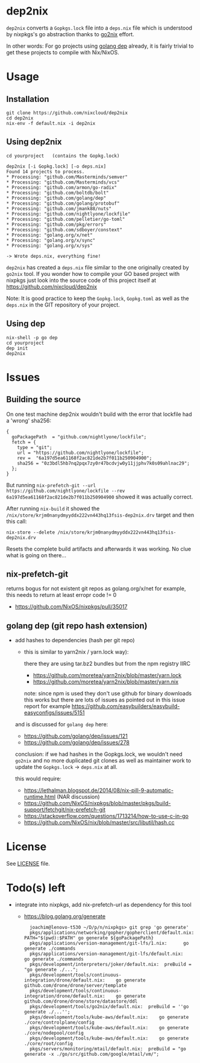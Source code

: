 # dep2nix

`dep2nix` converts a `Gopkgs.lock` file into a `deps.nix` file which is understood by nixpkgs's go abstraction thanks to [go2nix](https://github.com/kamilchm/go2nix) effort.

In other words: For go projects using [golang dep](https://github.com/golang/dep) already, it is fairly trivial to get these projects to compile with Nix/NixOS.

# Usage

## Installation

    git clone https://github.com/nixcloud/dep2nix
    cd dep2nix
    nix-env -f default.nix -i dep2nix

## Using dep2nix

    cd yourproject   (contains the Gopkg.lock)
    
    dep2nix [-i Gopkg.lock] [-o deps.nix]
    Found 14 projects to process.
    * Processing: "github.com/Masterminds/semver"
    * Processing: "github.com/Masterminds/vcs"
    * Processing: "github.com/armon/go-radix"
    * Processing: "github.com/boltdb/bolt"
    * Processing: "github.com/golang/dep"
    * Processing: "github.com/golang/protobuf"
    * Processing: "github.com/jmank88/nuts"
    * Processing: "github.com/nightlyone/lockfile"
    * Processing: "github.com/pelletier/go-toml"
    * Processing: "github.com/pkg/errors"
    * Processing: "github.com/sdboyer/constext"
    * Processing: "golang.org/x/net"
    * Processing: "golang.org/x/sync"
    * Processing: "golang.org/x/sys"

    -> Wrote deps.nix, everything fine!

    
`dep2nix` has created a `deps.nix` file similar to the one originally created by `go2nix` tool. If you wonder how to compile your GO based project with nixpkgs just look into the source code of this project itself at https://github.com/nixcloud/dep2nix

Note: It is good practice to keep the `Gopkg.lock`, `Gopkg.toml` as well as the `deps.nix` in the GIT repository of your project. 
    
## Using dep

    nix-shell -p go dep
    cd yourproject
    dep init
    dep2nix
    
# Issues

## Building the source

On one test machine dep2nix wouldn't build with the error that lockfile had a 'wrong' sha256:

    {
      goPackagePath  = "github.com/nightlyone/lockfile";
      fetch = {
        type = "git";
        url = "https://github.com/nightlyone/lockfile";
        rev =  "6a197d5ea61168f2ac821de2b7f011b250904900";
        sha256 = "0z3bdl5hb7nq2pqx7zy0r47bcdvjw0y11jjphv7k0s09ahlnac29";
      };
    }

But running `nix-prefetch-git --url https://github.com/nightlyone/lockfile --rev 6a197d5ea61168f2ac821de2b7f011b250904900` showed it was actually correct.

After running `nix-build` it showed the `/nix/store/krjm0nanydmyyddx222vn443hq13fsis-dep2nix.drv` target and then this call:

    nix-store --delete /nix/store/krjm0nanydmyyddx222vn443hq13fsis-dep2nix.drv
    
Resets the complete build artifacts and afterwards it was working. No clue what is going on there...

## nix-prefetch-git 

returns bogus for not existent git repos as golang.org/x/net for example, this needs to return at least erropr code != 0

 * https://github.com/NixOS/nixpkgs/pull/35017

## golang dep (git repo hash extension)

 * add hashes to dependencies (hash per git repo)

    * this is similar to yarn2nix / yarn.lock way):
    
      there they are using tar.bz2 bundles but from the npm registry IIRC
    
      * https://github.com/moretea/yarn2nix/blob/master/yarn.lock
      * https://github.com/moretea/yarn2nix/blob/master/yarn.nix
      
      note: since npm is used they don't use github for binary downloads
            this works but there are lots of issues as pointed out in this issue report for example https://github.com/easybuilders/easybuild-easyconfigs/issues/5151
    
    and is discussed for `golang dep` here:

      * https://github.com/golang/dep/issues/121 
      * https://github.com/golang/dep/issues/278

    conclusion: if we had hashes in the Gopkgs.lock, we wouldn't need `go2nix` and no more duplicated git clones as well as maintainer work to update the `Gopkgs.lock` -> `deps.nix` at all.
    
    this would require:
    
      * https://lethalman.blogspot.de/2014/08/nix-pill-9-automatic-runtime.html (NAR discussion)
      * https://github.com/NixOS/nixpkgs/blob/master/pkgs/build-support/fetchgit/nix-prefetch-git
      * https://stackoverflow.com/questions/1713214/how-to-use-c-in-go
      * https://github.com/NixOS/nix/blob/master/src/libutil/hash.cc

# License

See [LICENSE](LICENSE) file.

# Todo(s) left

- integrate into nixpkgs, add nix-prefetch-url as dependency for this tool

    - https://blog.golang.org/generate
 
            joachim@lenovo-t530 ~/D/p/n/nixpkgs> git grep 'go generate'
            pkgs/applications/networking/gopher/gopherclient/default.nix:    PATH="$(pwd):$PATH" go generate ${goPackagePath}
            pkgs/applications/version-management/git-lfs/1.nix:      go generate ./commands
            pkgs/applications/version-management/git-lfs/default.nix:    go generate ./commands
            pkgs/development/interpreters/joker/default.nix:  preBuild = "go generate ./...";
            pkgs/development/tools/continuous-integration/drone/default.nix:    go generate github.com/drone/drone/server/template
            pkgs/development/tools/continuous-integration/drone/default.nix:    go generate github.com/drone/drone/store/datastore/ddl
            pkgs/development/tools/go2nix/default.nix:  preBuild = ''go generate ./...'';
            pkgs/development/tools/kube-aws/default.nix:    go generate ./core/controlplane/config
            pkgs/development/tools/kube-aws/default.nix:    go generate ./core/nodepool/config
            pkgs/development/tools/kube-aws/default.nix:    go generate ./core/root/config
            pkgs/servers/monitoring/mtail/default.nix:  preBuild = "go generate -x ./go/src/github.com/google/mtail/vm/";
 
